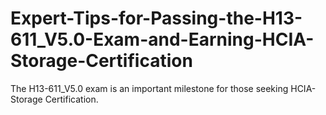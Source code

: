 # Expert-Tips-for-Passing-the-H13-611_V5.0-Exam-and-Earning-HCIA-Storage-Certification
The H13-611_V5.0 exam is an important milestone for those seeking HCIA-Storage Certification. 

